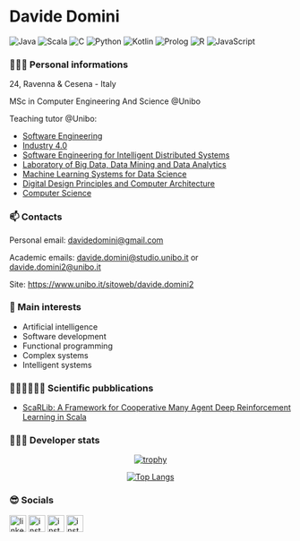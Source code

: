 # Davide Domini

![Java](https://img.shields.io/badge/Java-Fluent-red)
![Scala](https://img.shields.io/badge/Scala-Good-Green)
![C](https://img.shields.io/badge/C-Good-Green)
![Python](https://img.shields.io/badge/Python-Good-Green)
![Kotlin](https://img.shields.io/badge/Kotlin-Intermediate-blue)
![Prolog](https://img.shields.io/badge/Prolog-Intermediate-blue)
![R](https://img.shields.io/badge/R-Intermediate-blue)
![JavaScript](https://img.shields.io/badge/JavaScript-Intermediate-blue)

### 🙋🏻‍♂️ Personal informations
24, Ravenna & Cesena - Italy

MSc in Computer Engineering And Science @Unibo

Teaching tutor @Unibo:
- [Software Engineering](https://www.unibo.it/it/didattica/insegnamenti/insegnamento/2022/466765) 
- [Industry 4.0](https://www.unibo.it/en/teaching/course-unit-catalogue/course-unit/2022/466780)
- [Software Engineering for Intelligent Distributed Systems](https://www.unibo.it/it/didattica/insegnamenti/insegnamento/2022/466765)
- [Laboratory of Big Data, Data Mining and Data Analytics](https://www.unibo.it/it/didattica/insegnamenti/insegnamento/2022/466795) 
- [Machine Learning Systems for Data Science](https://www.unibo.it/it/didattica/insegnamenti/insegnamento/2022/444067)
- [Digital Design Principles and Computer Architecture](https://www.unibo.it/it/didattica/insegnamenti/insegnamento/2021/384456)
- [Computer Science](https://www.unibo.it/it/didattica/insegnamenti/insegnamento/2021/403307)

### 📫 Contacts
Personal email: davidedomini@gmail.com 

Academic emails: davide.domini@studio.unibo.it  or  davide.domini2@unibo.it

Site: https://www.unibo.it/sitoweb/davide.domini2


### 🌱 Main interests
- Artificial intelligence
- Software development 
- Functional programming
- Complex systems
- Intelligent systems

### 🥼👨🏻‍💻🤟🏻 Scientific pubblications

- [ScaRLib: A Framework for Cooperative Many Agent Deep Reinforcement Learning in Scala](https://link.springer.com/chapter/10.1007/978-3-031-35361-1_3) 

### 👨🏻‍💻 Developer stats

<div align="center">
 
  [![trophy](https://github-profile-trophy.vercel.app/?username=davidedomini&theme=dracula&row=1)](https://github.com/ryo-ma/github-profile-trophy)
 
 [![Top Langs](https://github-readme-stats.vercel.app/api/top-langs/?username=davidedomini&hide=TLA,Assembly,Vue,css,javascript,ANTLR,lua&theme=discord_old_blurple&bg_color=135,0F2027,203A43,2C5364&layout=compact)](https://github.com/anuraghazra/github-readme-stats)
 
</div>

### 😎 Socials

<a href="https://www.linkedin.com/in/davide-domini-3b9625175/"><img src="https://www.vectorlogo.zone/logos/linkedin/linkedin-icon.svg" width="30px" alt="linkedin"></a>
<a href="https://instagram.com/_davidedomini?igshid=YmMyMTA2M2Y="><img src="https://www.vectorlogo.zone/logos/instagram/instagram-icon.svg" width="30px" alt="instagram"></a>
<a href="https://www.facebook.com/davide.domini.7"><img src="https://www.vectorlogo.zone/logos/facebook/facebook-icon.svg" width="30px" alt="instagram"></a>
<a href="https://twitter.com/domini_davide"><img src="https://www.vectorlogo.zone/logos/twitter/twitter-icon.svg" width="30px" alt="instagram"></a>
 <!--
**davidedomini/davidedomini** is a ✨ _special_ ✨ repository because its `README.md` (this file) appears on your GitHub profile.

Here are some ideas to get you started:

- 🔭 I’m currently working on ...
- 🌱 I’m currently learning ...
- 👯 I’m looking to collaborate on ...
- 🤔 I’m looking for help with ...
- 💬 Ask me about ...
- 📫 How to reach me: ...
- 😄 Pronouns: ...
- ⚡ Fun fact: ...
-->
